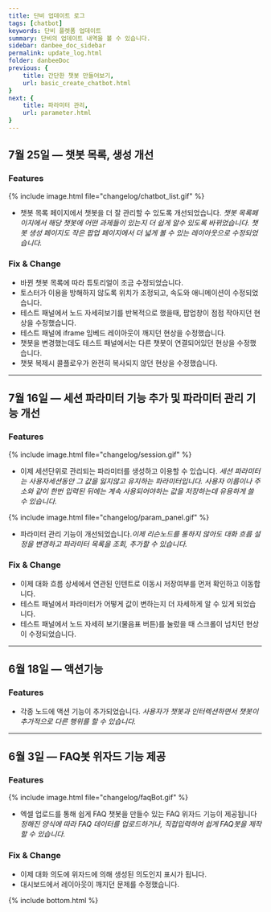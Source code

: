 ```yaml
---
title: 단비 업데이트 로그
tags: [chatbot]
keywords: 단비 플렛폼 업데이트
summary: 단비의 업데이트 내역을 볼 수 있습니다.
sidebar: danbee_doc_sidebar
permalink: update_log.html
folder: danbeeDoc
previous: {
    title: 간단한 챗봇 만들어보기,
    url: basic_create_chatbot.html
}
next: {
    title: 파라미터 관리,
    url: parameter.html
}
---
```


## 7월 25일 — 챗봇 목록, 생성 개선

### Features

{% include image.html file="changelog/chatbot_list.gif" %}
- 챗봇 목록 페이지에서 챗봇을 더 잘 관리할 수 있도록 개선되었습니다. 
*챗봇 목록페이지에서 해당 챗봇에 어떤 과제들이 있는지 더 쉽게 알수 있도록 바뀌었습니다. 챗봇 생성 페이지도 작은 팝업 페이지에서 더 넓게 볼 수 있는 레이아웃으로 수정되었습니다.*

### Fix & Change
- 바뀐 챗봇 목록에 따라 튜토리얼이 조금 수정되었습니다.
- 토스터가 이용을 방해하지 않도록 위치가 조정되고, 속도와 애니메이션이 수정되었습니다.
- 테스트 패널에서 노드 자세히보기를 반복적으로 했을때, 팝업창이 점점 작아지던 현상을 수정했습니다.
- 테스트 패널에 iframe 임베드 레이아웃이 깨지던 현상을 수정했습니다.
- 챗봇을 변경했는데도 테스트 패널에서는 다른 챗봇이 연결되어있던 현상을 수정했습니다.
- 챗봇 복제시 콜플로우가 완전히 복사되지 않던 현상을 수정했습니다.

----------------------------------------------

## 7월 16일 — 세션 파라미터 기능 추가 및 파라미터 관리 기능 개선
 
### Features

{% include image.html file="changelog/session.gif" %}
- 이제 세션단위로 관리되는 파라미터를 생성하고 이용할 수 있습니다. 
*세션 파라미터는 사용자세션동안 그 값을 잃지않고 유지하는 파라미터입니다. 사용자 이름이나 주소와 같이 한번 입력된 뒤에는 계속 사용되어야하는 값을 저장하는데 유용하게 쓸 수 있습니다.*

{% include image.html file="changelog/param_panel.gif" %}
- 파라미터 관리 기능이 개선되었습니다.*이제 리슨노드를 통하지 않아도 대화 흐름 설정을 변경하고 파라미터 목록을 조회, 추가할 수 있습니다.*

### Fix & Change
- 이제 대화 흐름 상세에서 연관된 인텐트로 이동시 저장여부를 먼저 확인하고 이동합니다.
- 테스트 패널에서 파라미터가 어떻게 값이 변하는지 더 자세하게 알 수 있게 되었습니다.
- 테스트 패널에서 노드 자세히 보기(물음표 버튼)를 눌렀을 때 스크롤이 넘치던 현상이 수정되었습니다.

----------------------------------------------

## 6월 18일 — 액션기능

### Features

- 각종 노드에 액션 기능이 추가되었습니다.
*사용자가 챗봇과 인터렉션하면서 챗봇이 추가적으로 다른 행위를 할 수 있습니다.*

----------------------------------------------

## 6월 3일 — FAQ봇 위자드 기능 제공

### Features

{% include image.html file="changelog/faqBot.gif" %}
- 엑셀 업로드를 통해 쉽게 FAQ 챗봇을 만들수 있는 FAQ 위자드 기능이 제공됩니다 
*정해진 양식에 따라 FAQ 데이터를 업로드하거나, 직접입력하여 쉽게 FAQ봇을 제작할 수 있습니다.*

### Fix & Change
- 이제 대화 의도에 위자드에 의해 생성된 의도인지 표시가 됩니다.
- 대시보드에서 레이아웃이 깨지던 문제를 수정했습니다.


{% include bottom.html %}
